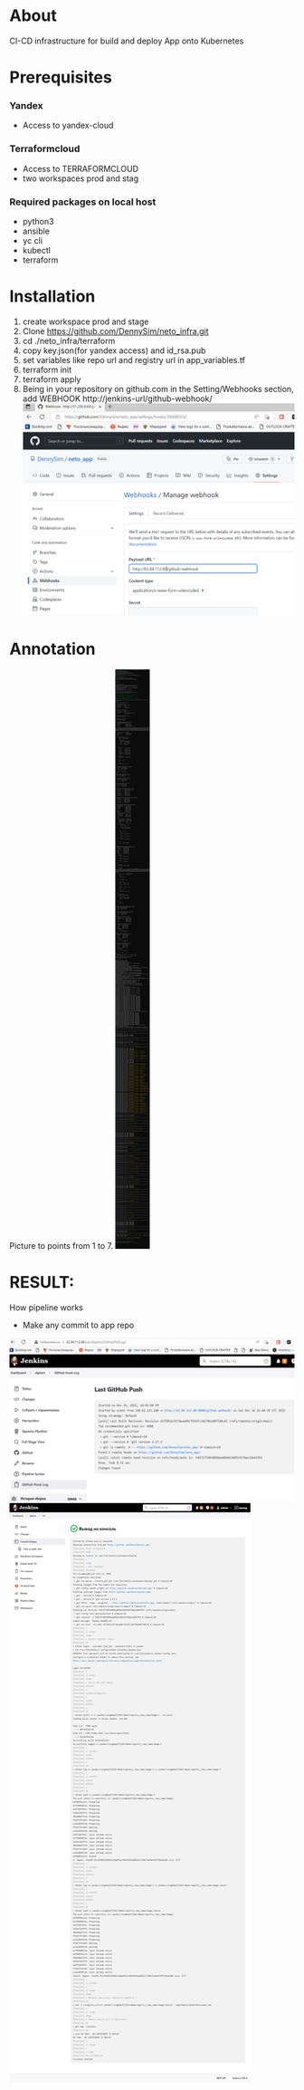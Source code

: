 # About
CI-CD infrastructure for build and deploy App onto Kubernetes

# Prerequisites

### Yandex
- Access to yandex-cloud

### Terraformcloud
- Access to TERRAFORMCLOUD
- two workspaces prod and stag

### Required packages on local host
- python3
- ansible
- yc cli
- kubectl
- terraform

# Installation

1. create workspace prod and stage
2. Clone https://github.com/DennySim/neto_infra.git
3. cd ./neto_infra/terraform 
4. copy key.json(for yandex access) and id_rsa.pub
5. set variables like repo url and registry url in app_variables.tf
6. terraform init
7. terraform apply
8. Being in your repository on github.com in the Setting/Webhooks section, add WEBHOOK
http://jenkins-url/github-webhook/
![webhook.PNG](images/webhook.PNG)

# Annotation
Picture to points from 1 to 7.
![jenkins.PNG](images/jenkins.PNG)

# RESULT:
How pipeline works
- Make any commit to app repo

![pipeline_event.PNG](images/pipeline_event.PNG)
![pipeline_log.PNG](images/pipeline_log.PNG)



